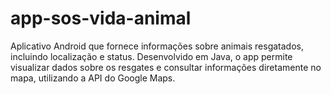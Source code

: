 # app-sos-vida-animal
Aplicativo Android que fornece informações sobre animais resgatados, incluindo localização e status. Desenvolvido em Java, o app permite visualizar dados sobre os resgates e consultar informações diretamente no mapa, utilizando a API do Google Maps.
